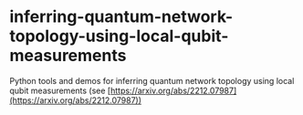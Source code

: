 # inferring-quantum-network-topology-using-local-qubit-measurements
Python tools and demos for inferring quantum network topology using local qubit measurements (see [https://arxiv.org/abs/2212.07987](https://arxiv.org/abs/2212.07987))
